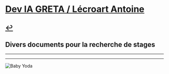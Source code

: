 # [Dev IA GRETA / Lécroart Antoine](https://github.com/Dev-IA-2024/antoine.lecroart)

[↩️](..)
---

## Divers documents pour la recherche de stages

---
---
![Baby Yoda](https://images3.alphacoders.com/110/1108129.jpg)
